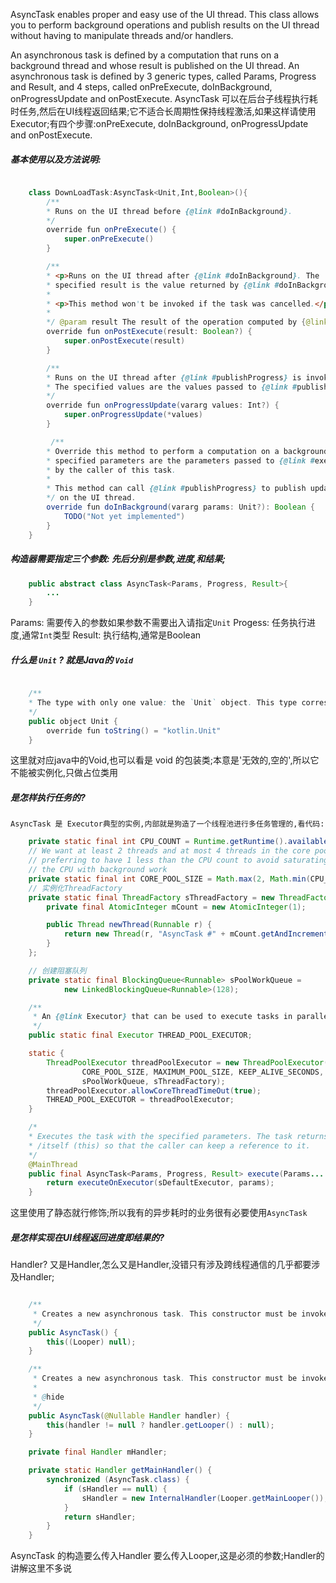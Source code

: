 AsyncTask enables proper and easy use of the UI thread. This class allows you to perform background operations and publish results on the UI thread without having to manipulate threads and/or handlers.

 An asynchronous task is defined by a computation that runs on a background thread and whose result is published on the UI thread. An asynchronous task is defined by 3 generic types, called Params, Progress and Result, and 4 steps, called onPreExecute, doInBackground, onProgressUpdate and onPostExecute.
AsyncTask 可以在后台子线程执行耗时任务,然后在UI线程返回结果;它不适合长周期性保持线程激活,如果这样请使用Executor;有四个步骤:onPreExecute, doInBackground, onProgressUpdate and onPostExecute.

##### 基本使用以及方法说明:

```java

    class DownLoadTask:AsyncTask<Unit,Int,Boolean>(){
        /**
        * Runs on the UI thread before {@link #doInBackground}.
        */
        override fun onPreExecute() {
            super.onPreExecute()
        }

        /**
        * <p>Runs on the UI thread after {@link #doInBackground}. The
        * specified result is the value returned by {@link #doInBackground}.</p>
        * 
        * <p>This method won't be invoked if the task was cancelled.</p>
        *
        */ @param result The result of the operation computed by {@link #doInBackground}.`
        override fun onPostExecute(result: Boolean?) {
            super.onPostExecute(result)
        }

        /**
        * Runs on the UI thread after {@link #publishProgress} is invoked.
        * The specified values are the values passed to {@link #publishProgress}.
        */
        override fun onProgressUpdate(vararg values: Int?) {
            super.onProgressUpdate(*values)
        }

         /**
        * Override this method to perform a computation on a background thread. The
        * specified parameters are the parameters passed to {@link #execute}
        * by the caller of this task.
        *
        * This method can call {@link #publishProgress} to publish updates
        */ on the UI thread.
        override fun doInBackground(vararg params: Unit?): Boolean {
            TODO("Not yet implemented")
        }
    }

```

##### 构造器需要指定三个参数: 先后分别是参数,进度,和结果;

```java
    public abstract class AsyncTask<Params, Progress, Result>{
        ...
    }
```

Params: 需要传入的参数如果参数不需要出入请指定`Unit`
Progess: 任务执行进度,通常`Int`类型
Result: 执行结构,通常是Boolean


##### 什么是  `Unit` ? 就是Java的 `Void`

```java

    /**
    * The type with only one value: the `Unit` object. This type corresponds to the `void` type in Java.
    */
    public object Unit {
        override fun toString() = "kotlin.Unit"
    }

```
这里就对应java中的Void,也可以看是 void 的包装类;本意是'无效的,空的',所以它不能被实例化,只做占位类用

##### 是怎样执行任务的?

    AsyncTask 是 Executor典型的实例,内部就是狗造了一个线程池进行多任务管理的,看代码:

```java
    private static final int CPU_COUNT = Runtime.getRuntime().availableProcessors();
    // We want at least 2 threads and at most 4 threads in the core pool,
    // preferring to have 1 less than the CPU count to avoid saturating
    // the CPU with background work
    private static final int CORE_POOL_SIZE = Math.max(2, Math.min(CPU_COUNT - 1, 4));
    // 实例化ThreadFactory
    private static final ThreadFactory sThreadFactory = new ThreadFactory() {
        private final AtomicInteger mCount = new AtomicInteger(1);

        public Thread newThread(Runnable r) {
            return new Thread(r, "AsyncTask #" + mCount.getAndIncrement());
        }
    };

    // 创建阻塞队列
    private static final BlockingQueue<Runnable> sPoolWorkQueue =
            new LinkedBlockingQueue<Runnable>(128);

    /**
     * An {@link Executor} that can be used to execute tasks in parallel.
     */
    public static final Executor THREAD_POOL_EXECUTOR;

    static {
        ThreadPoolExecutor threadPoolExecutor = new ThreadPoolExecutor(
                CORE_POOL_SIZE, MAXIMUM_POOL_SIZE, KEEP_ALIVE_SECONDS, TimeUnit.SECONDS,
                sPoolWorkQueue, sThreadFactory);
        threadPoolExecutor.allowCoreThreadTimeOut(true);
        THREAD_POOL_EXECUTOR = threadPoolExecutor;
    }

    /*
    * Executes the task with the specified parameters. The task returns
    * /itself (this) so that the caller can keep a reference to it.
    */
    @MainThread
    public final AsyncTask<Params, Progress, Result> execute(Params... params) {
        return executeOnExecutor(sDefaultExecutor, params);
    }
```

这里使用了静态就行修饰;所以我有的异步耗时的业务很有必要使用`AsyncTask`

##### 是怎样实现在UI线程返回进度即结果的?

Handler? 又是Handler,怎么又是Handler,没错只有涉及跨线程通信的几乎都要涉及Handler;

```java

    /**
     * Creates a new asynchronous task. This constructor must be invoked on the UI thread.
     */
    public AsyncTask() {
        this((Looper) null);
    }

    /**
     * Creates a new asynchronous task. This constructor must be invoked on the UI thread.
     *
     * @hide
     */
    public AsyncTask(@Nullable Handler handler) {
        this(handler != null ? handler.getLooper() : null);
    }

    private final Handler mHandler;

    private static Handler getMainHandler() {
        synchronized (AsyncTask.class) {
            if (sHandler == null) {
                sHandler = new InternalHandler(Looper.getMainLooper());
            }
            return sHandler;
        }
    }
```

AsyncTask 的构造要么传入Handler 要么传入Looper,这是必须的参数;Handler的讲解这里不多说
